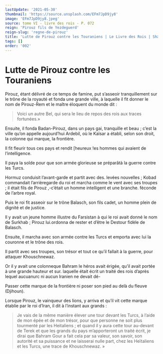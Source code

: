 ```yaml
---
lastUpdate: '2021-05-30'
thumbnail: 'https://source.unsplash.com/EFm7JpD9jy8'
image: 'EFm7JpD9jy8.jpeg'
source: tome VI - livre des rois - P. 072
reign: 'Pirouz fils de Yezdeguerd'
reign-slug: 'regne-de-pirouz'
title: 'Lutte de Pirouz contre les Touraniens | Le Livre des Rois | Shâhnâmeh'
tags: []
order: '002'
---
```


# Lutte de Pirouz contre les Touraniens

Pirouz, étant délivré de ce temps de famine, put s’asseoir tranquillement sur le trône de la royauté et fonda une grande ville, à laquelle il fit donner le nom de Pirouz-Rem et le maître éloquent du monde dit :

> Voici un autre Bel, qui sera le lieu de repos des rois aux traces fortunées.»

Ensuite, il fonda Badan-Pirouz, dans un pays gai, tranquille et beau ; c’est la ville qu’on appelle aujourd’hui Ardebil, où le Kaïsar a établi, selon son droit, la colonne qui marque, la frontière.

Il fit fleurir tous ces pays et rendit [heureux !es hommes qui avaient de l’intelligence.

Il paya la solde pour que son armée glorieuse se préparâtà la guerre contre les Turcs.

Hormuz conduisit l’avant-garde et partit avec des. levées nouvelles ; Kobad commandait l’arrièregarde du roi et marcha comme le vent avec ses troupes ; il était fils de Pirouz ,-c’était un homme intelligent et une branche. féconde de l’arbre royal.

Puis le roi fit asseoir sur le trône Balasch, son fils cadet, un homme plein de dignité et de justice.

Il y avait un jeune homme illustre du Farsistan à qui le roi avait donné le nom de Surkhab ; Pirouz lui.ordonna de rester et d’être le Destour fidèle de Balasch.

Ensuite, il marcha avec son armée contre les Turcs et emporta avec lui la couronne et le trône des rois.

Il partit avec ses troupes, son trésor et tout ce qu’il fallait à la guerre, pour attaquer Khouschnewaz.

Or il y avait une colonneque Bahram le héros avait érigée, qu’il avait portée à une grande hauteur et sur. laquelle était écrit un traité des rois d’après lequel aucuanurc ni aucun Iranien ne devait dé-

Passer cette marque de la frontière ni poser son pied au delà du fleuve (Djihoun).

Lorsque Pirouz, le vainqueur des lions, y arriva et qu’il vit cette marque établie par le roi d’Iran, il dit à l’instant aux grands :

> Je vais de la même manière élever une tour devant les Turcs, à l’aide de mon épée et de mon trésor, pour que personne ne soit plus tourmenté par les Heitaliens ; et quand il y aura cette tour au-devant de Terek et que les grands du pays m’apporteront un traité écrit, je dirai que Bahram Gour a fait cela par sa valeur, son savoir, son autorité et sa puissance et ne laisserai nulle part, chez les Heïtaliens et les Turcs, une trace de Khouschnewaz. »
